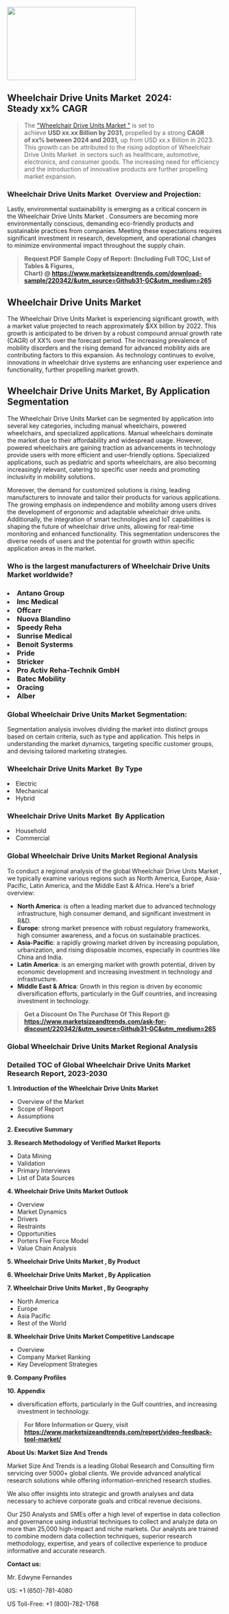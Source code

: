 <p><img class="alignnone size-medium wp-image-20088" src="https://ffe5etoiles.com/wp-content/uploads/2024/12/MST1-300x171.png" alt="" width="300" height="171" /></p><h2 id="ember46" class="ember-view reader-text-block__heading-2">Wheelchair Drive Units Market &nbsp;2024: Steady&nbsp;xx% CAGR</h2><blockquote id="ember47" class="ember-view reader-text-block__blockquote">The&nbsp;<a class="app-aware-link " href="https://www.marketsizeandtrends.com/download-sample/220342/&utm_source=Github31-GC&utm_medium=265" target="_blank" data-test-app-aware-link="">"Wheelchair Drive Units Market "</a>&nbsp;is set to achieve&nbsp;<strong>USD&nbsp;xx.xx&nbsp;Billion by 2031,</strong>&nbsp;propelled by a strong&nbsp;<strong>CAGR of&nbsp;xx% between 2024 and 2031,</strong>&nbsp;up from USD xx.x Billion in 2023. This growth can be attributed to the rising adoption of&nbsp;Wheelchair Drive Units Market &nbsp;in sectors such as healthcare, automotive, electronics, and consumer goods. The increasing need for efficiency and the introduction of innovative products are further propelling market expansion.</blockquote><h3 id="ember48" class="ember-view reader-text-block__heading-3">Wheelchair Drive Units Market &nbsp;Overview and Projection:</h3><p id="ember49" class="ember-view reader-text-block__paragraph">Lastly, environmental sustainability is emerging as a critical concern in the&nbsp;Wheelchair Drive Units Market . Consumers are becoming more environmentally conscious, demanding eco-friendly products and sustainable practices from companies. Meeting these expectations requires significant investment in research, development, and operational changes to minimize environmental impact throughout the supply chain.</p><blockquote id="ember50" class="ember-view reader-text-block__blockquote"><strong>Request PDF Sample Copy of Report: (Including Full TOC, List of Tables &amp; Figures, Chart)&nbsp;@&nbsp;<strong><a href="https://www.marketsizeandtrends.com/download-sample/220342/&utm_source=Github31-GC&utm_medium=265" target="_blank">https://www.marketsizeandtrends.com/download-sample/220342/&utm_source=Github31-GC&utm_medium=265</a></strong></strong></blockquote><h3 class=""><h2>Wheelchair Drive Units Market</h2><p>The Wheelchair Drive Units Market is experiencing significant growth, with a market value projected to reach approximately $XX billion by 2022. This growth is anticipated to be driven by a robust compound annual growth rate (CAGR) of XX% over the forecast period. The increasing prevalence of mobility disorders and the rising demand for advanced mobility aids are contributing factors to this expansion. As technology continues to evolve, innovations in wheelchair drive systems are enhancing user experience and functionality, further propelling market growth.</p><h2>Wheelchair Drive Units Market, By Application Segmentation</h2><p>The Wheelchair Drive Units Market can be segmented by application into several key categories, including manual wheelchairs, powered wheelchairs, and specialized applications. Manual wheelchairs dominate the market due to their affordability and widespread usage. However, powered wheelchairs are gaining traction as advancements in technology provide users with more efficient and user-friendly options. Specialized applications, such as pediatric and sports wheelchairs, are also becoming increasingly relevant, catering to specific user needs and promoting inclusivity in mobility solutions.</p><p>Moreover, the demand for customized solutions is rising, leading manufacturers to innovate and tailor their products for various applications. The growing emphasis on independence and mobility among users drives the development of ergonomic and adaptable wheelchair drive units. Additionally, the integration of smart technologies and IoT capabilities is shaping the future of wheelchair drive units, allowing for real-time monitoring and enhanced functionality. This segmentation underscores the diverse needs of users and the potential for growth within specific application areas in the market.</p></h3><h3 id="" class="">Who is the largest manufacturers of&nbsp;Wheelchair Drive Units Market worldwide?</h3><h3 class=""></Li><Li>Antano Group</Li><Li> Imc Medical</Li><Li> Offcarr</Li><Li> Nuova Blandino</Li><Li> Speedy Reha</Li><Li> Sunrise Medical</Li><Li> Benoit Systerms</Li><Li> Pride</Li><Li> Stricker</Li><Li> Pro Activ Reha-Technik GmbH</Li><Li> Batec Mobility</Li><Li> Oracing</Li><Li> Alber</h3><h3 id="ember53" class="ember-view reader-text-block__heading-3">Global&nbsp;Wheelchair Drive Units Market Segmentation:</h3><p id="ember54" class="ember-view reader-text-block__paragraph">Segmentation analysis involves dividing the market into distinct groups based on certain criteria, such as type and application. This helps in understanding the market dynamics, targeting specific customer groups, and devising tailored marketing strategies.</p><h3 id="" class="">Wheelchair Drive Units Market &nbsp;By Type</h3><p></Li><Li>Electric</Li><Li> Mechanical</Li><Li> Hybrid</p><h3 id="" class="">Wheelchair Drive Units Market &nbsp;By Application</h3><p class=""></Li><Li>Household</Li><Li> Commercial</p><h3 id="ember62" class="ember-view reader-text-block__heading-3">Global Wheelchair Drive Units Market Regional Analysis</h3><p id="ember63" class="ember-view reader-text-block__paragraph">To conduct a regional analysis of the global Wheelchair Drive Units Market , we typically examine various regions such as North America, Europe, Asia-Pacific, Latin America, and the Middle East &amp; Africa. Here's a brief overview:</p><ul><li><strong>North America</strong>: is often a leading market due to advanced technology infrastructure, high consumer demand, and significant investment in R&amp;D.</li><li><strong>Europe</strong>: strong market presence with robust regulatory frameworks, high consumer awareness, and a focus on sustainable practices.</li><li><strong>Asia-Pacific</strong>: a rapidly growing market driven by increasing population, urbanization, and rising disposable incomes, especially in countries like China and India.</li><li><strong>Latin America</strong>: is an emerging market with growth potential, driven by economic development and increasing investment in technology and infrastructure.</li><li><strong>Middle East &amp; Africa</strong>: Growth in this region is driven by economic diversification efforts, particularly in the Gulf countries, and increasing investment in technology.</li></ul><blockquote id="ember61" class="ember-view reader-text-block__blockquote"><strong>Get a Discount On The Purchase Of This Report @ <strong><a href="https://html-cleaner.com/" target="">https://www.marketsizeandtrends.com/ask-for-discount/220342/&utm_source=Github31-GC&utm_medium=265</a></strong></strong></blockquote><h3 id="ember62" class="ember-view reader-text-block__heading-3">Global Wheelchair Drive Units Market Regional Analysis</h3><h3 id="" class="">Detailed TOC of Global Wheelchair Drive Units Market Research Report, 2023-2030</h3><p id="" class=""><strong>1. Introduction of the Wheelchair Drive Units Market </strong></p><ul><li>Overview of the Market</li><li>Scope of Report</li><li>Assumptions</li></ul><p id="" class=""><strong>2. Executive Summary</strong></p><p id="" class=""><strong>3. Research Methodology of Verified Market Reports</strong></p><ul><li>Data Mining</li><li>Validation</li><li>Primary Interviews</li><li>List of Data Sources</li></ul><p id="" class=""><strong>4. Wheelchair Drive Units Market Outlook</strong></p><ul><li>Overview</li><li>Market Dynamics</li><li>Drivers</li><li>Restraints</li><li>Opportunities</li><li>Porters Five Force Model</li><li>Value Chain Analysis</li></ul><p id="" class=""><strong>5. Wheelchair Drive Units Market , By Product</strong></p><p id="" class=""><strong>6. Wheelchair Drive Units Market , By Application</strong></p><p id="" class=""><strong>7. Wheelchair Drive Units Market , By Geography</strong></p><ul><li>North America</li><li>Europe</li><li>Asia Pacific</li><li>Rest of the World</li></ul><p id="" class=""><strong>8. Wheelchair Drive Units Market Competitive Landscape</strong></p><ul><li>Overview</li><li>Company Market Ranking</li><li>Key Development Strategies</li></ul><p id="" class=""><strong>9. Company Profiles</strong></p><p id="" class=""><strong>10. Appendix</strong></p><ul><li>diversification efforts, particularly in the Gulf countries, and increasing investment in technology.</li></ul><blockquote id="ember65" class="ember-view reader-text-block__blockquote"><strong>For More Information or Query, visit <strong><strong><a href="https://html-cleaner.com/" target="">https://www.marketsizeandtrends.com/report/video-feedback-tool-market/</a></strong></strong></strong></blockquote><p id="" class=""><strong>About Us: Market Size And Trends</strong></p><p id="" class="">Market Size And Trends is a leading Global Research and Consulting firm servicing over 5000+ global clients. We provide advanced analytical research solutions while offering information-enriched research studies.</p><p id="" class="">We also offer insights into strategic and growth analyses and data necessary to achieve corporate goals and critical revenue decisions.</p><p id="" class="">Our 250 Analysts and SMEs offer a high level of expertise in data collection and governance using industrial techniques to collect and analyze data on more than 25,000 high-impact and niche markets. Our analysts are trained to combine modern data collection techniques, superior research methodology, expertise, and years of collective experience to produce informative and accurate research.</p><p id="" class=""><strong>Contact us:</strong></p><p id="" class="">Mr. Edwyne Fernandes</p><p id="" class="">US: +1 (650)-781-4080</p><p id="" class="">US Toll-Free: +1 (800)-782-1768</p>
